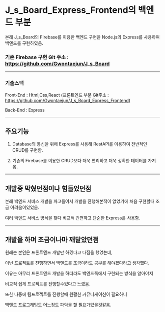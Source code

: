 # J_s_Board_Express_Frontend의 백엔드 부분

본래 J_s_Board의 Firebase를 이용한 백엔드 구현을 Node.js의 Express를 사용하여 백엔드를 구현하였음.

### 기존 Firebase 구현 Git 주소 : https://github.com/Gwontaejun/J_s_Board

---------------------------------------

### 기술스택

Front-End : Html,Css,React (프론트엔드 부분 Git주소 : https://github.com/Gwontaejun/J_s_Board_Express_Frontend)

Back-End : Express

---------------------------------------
## 주요기능

1. Database의 통신을 위해 Express를 사용해 RestAPI를 이용하여 전반적인 CRUD를 구현함.

2. 기존의 Firebase를 이용한 CRUD보다 더욱 편리하고 더욱 정확한 데이터를 가져옴.

---------------------------------------
## 개발중 막혔던점이나 힘들었던점

본래 백엔드 서비스 개발을 파고들어서 개발을 진행해본적이 없었기에 처음 구현할때 조금 어려움이있었음.

여러 백엔드 서비스 방식을 찾다 비교적 간편하고 단순한 Express를 사용함.

---------------------------------------
## 개발을 하며 조금이나마 깨달았던점

원래는 본인은 프론트엔드 개발만 하겠다고 다짐을 했었는데,

이번 프로젝트를 진행하면서 백엔드를 조금이라도 공부를 해야겠다라고 생각했다.

이유는 아무리 프론트엔드 개발을 하더라도 백엔드쪽에서 구현되는 방식을 알아야지

비교적 쉽게 프로젝트를 진행할수있다고 느꼈음.

또한 나중에 팀프로젝트를 진행할때 원활한 커뮤니케이션이 필요하니

백엔드 프로그래밍도 어느정도 파악을 할 필요가있을것같음.


